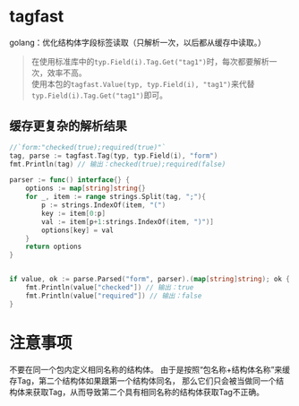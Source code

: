 tagfast
=======

golang：优化结构体字段标签读取（只解析一次，以后都从缓存中读取。）

> 在使用标准库中的`typ.Field(i).Tag.Get("tag1")`时，每次都要解析一次，效率不高。  
> 使用本包的`tagfast.Value(typ, typ.Field(i), "tag1")`来代替`typ.Field(i).Tag.Get("tag1")`即可。

## 缓存更复杂的解析结果
```go
//`form:"checked(true);required(true)"`
tag, parse := tagfast.Tag(typ, typ.Field(i), "form")
fmt.Println(tag) // 输出：checked(true);required(false)

parser := func() interface{} {
    options := map[string]string{}
    for _, item := range strings.Split(tag, ";"){
        p := strings.IndexOf(item, "(")
        key := item[0:p]
        val := item[p+1:strings.IndexOf(item, ")")]
        options[key] = val
    }
    return options
}


if value, ok := parse.Parsed("form", parser).(map[string]string); ok {
    fmt.Println(value["checked"]) // 输出：true
    fmt.Println(value["required"]) // 输出：false
}
```


注意事项
=======
不要在同一个包内定义相同名称的结构体。
由于是按照“包名称+结构体名称”来缓存Tag，第二个结构体如果跟第一个结构体同名，
那么它们只会被当做同一个结构体来获取Tag，从而导致第二个具有相同名称的结构体获取Tag不正确。